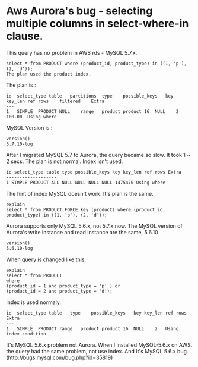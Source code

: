 # Aws Aurora's bug - selecting multiple columns in select-where-in clause.

This query has no problem in AWS rds - MySQL 5.7.x.

    select * from PRODUCT where (product_id, product_type) in ((1, 'p'), (2, 'd'));
    The plan used the product index.

The plan is :

    id	select_type	table	partitions	type	possible_keys	key	key_len	ref	rows	filtered	Extra
    ---
    1	SIMPLE	PRODUCT	NULL	range	product	product	16	NULL	2	100.00	Using where
    
MySQL Version is : 

    version()
    5.7.10-log
    
After I migrated MySQL 5.7 to Aurora, the query became so slow. It took 1 ~ 2 secs. The plan is not normal. Index isn't used.

    id select_type table type possible_keys key key_len ref rows Extra
    -------------------
    1 SIMPLE PRODUCT ALL NULL NULL NULL NULL 1475470 Using where
    
The hint of index MySQL doesn't work. It's plan is the same.

    explain
    select * from PRODUCT FORCE key (product) where (product_id, product_type) in ((1, 'p'), (2, 'd'));
    
Aurora supports only MySQL 5.6.x, not 5.7.x now. The MySQL version of Aurora's write instance and read instance are the same, 5.6.10

    version()
    5.6.10-log

When query is changed like this, 

    explain
    select * from PRODUCT 
    where 
    (product_id = 1 and product_type = 'p' ) or 
    (product_id = 2 and product_type = 'd');
  
index is used normaly.

    id	select_type	table	type	possible_keys	key	key_len	ref	rows	Extra
    ---
    1	SIMPLE	PRODUCT	range	product	product	16	NULL	2	Using index condition


It's MySQL 5.6.x problem not Aurora. When I installed MySQL-5.6.x on AWS. the query had the same problem, not use index. And It's MySQL 5.6.x bug. (http://bugs.mysql.com/bug.php?id=35819)



